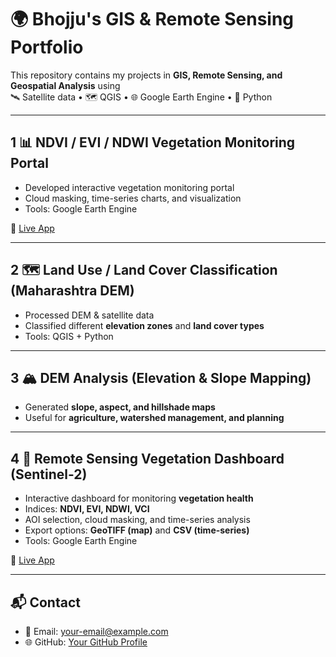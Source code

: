 # 🌍 Bhojju's GIS & Remote Sensing Portfolio

This repository contains my projects in **GIS, Remote Sensing, and Geospatial Analysis** using  
🛰️ Satellite data • 🗺️ QGIS • 🌐 Google Earth Engine • 🐍 Python

---

## 1 📊 NDVI / EVI / NDWI Vegetation Monitoring Portal
- Developed interactive vegetation monitoring portal  
- Cloud masking, time-series charts, and visualization  
- Tools: Google Earth Engine  

🔗 [Live App](YOUR_APP_LINK_HERE)

---

## 2 🗺️ Land Use / Land Cover Classification (Maharashtra DEM)
- Processed DEM & satellite data  
- Classified different **elevation zones** and **land cover types**  
- Tools: QGIS + Python  

---

## 3 🏔️ DEM Analysis (Elevation & Slope Mapping)
- Generated **slope, aspect, and hillshade maps**  
- Useful for **agriculture, watershed management, and planning**  

---

## 4 🌱 Remote Sensing Vegetation Dashboard (Sentinel-2)
- Interactive dashboard for monitoring **vegetation health**  
- Indices: **NDVI, EVI, NDWI, VCI**  
- AOI selection, cloud masking, and time-series analysis  
- Export options: **GeoTIFF (map)** and **CSV (time-series)**  
- Tools: Google Earth Engine  

🔗 [Live App](YOUR_APP_LINK_HERE)

---

## 📬 Contact
- 📧 Email: your-email@example.com  
- 🌐 GitHub: [Your GitHub Profile](https://github.com/your-username)
